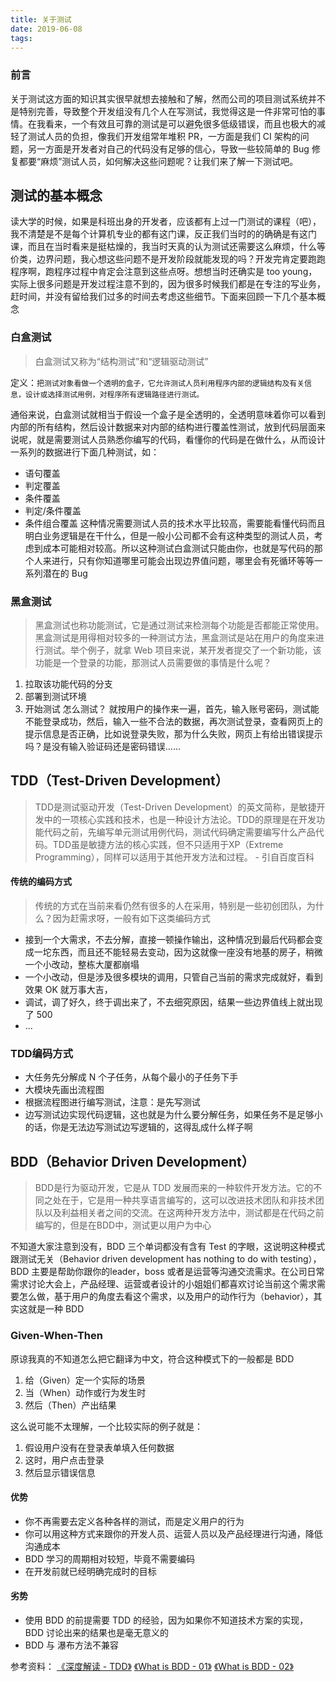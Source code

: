 ```yaml
---
title: 关于测试
date: 2019-06-08
tags:
---
```


### 前言
关于测试这方面的知识其实很早就想去接触和了解，然而公司的项目测试系统并不是特别完善，导致整个开发组没有几个人在写测试，我觉得这是一件非常可怕的事情。在我看来，一个有效且可靠的测试是可以避免很多低级错误，而且也极大的减轻了测试人员的负担，像我们开发组常年堆积 PR，一方面是我们 CI 架构的问题，另一方面是开发者对自己的代码没有足够的信心，导致一些较简单的 Bug 修复都要“麻烦”测试人员，如何解决这些问题呢？让我们来了解一下测试吧。

## 测试的基本概念
读大学的时候，如果是科班出身的开发者，应该都有上过一门测试的课程（吧），我不清楚是不是每个计算机专业的都有这门课，反正我们当时的的确确是有这门课，而且在当时看来是挺枯燥的，我当时天真的认为测试还需要这么麻烦，什么等价类，边界问题，我心想这些问题不是开发阶段就能发现的吗？开发完肯定要跑跑程序啊，跑程序过程中肯定会注意到这些点呀。想想当时还确实是 too young，实际上很多问题是开发过程注意不到的，因为很多时候我们都是在专注的写业务，赶时间，并没有留给我们过多的时间去考虑这些细节。下面来回顾一下几个基本概念

### 白盒测试
> 白盒测试又称为“结构测试”和“逻辑驱动测试”

定义：`把测试对象看做一个透明的盒子，它允许测试人员利用程序内部的逻辑结构及有关信息，设计或选择测试用例，对程序所有逻辑路径进行测试。`

通俗来说，白盒测试就相当于假设一个盒子是全透明的，全透明意味着你可以看到内部的所有结构，然后设计数据来对内部的结构进行覆盖性测试，放到代码层面来说呢，就是需要测试人员熟悉你编写的代码，看懂你的代码是在做什么，从而设计一系列的数据进行下面几种测试，如： 

- 语句覆盖
- 判定覆盖
- 条件覆盖
- 判定/条件覆盖
- 条件组合覆盖
这种情况需要测试人员的技术水平比较高，需要能看懂代码而且明白业务逻辑是在干什么，但是一般小公司都不会有这种类型的测试人员，考虑到成本可能相对较高。所以这种测试白盒测试只能由你，也就是写代码的那个人来进行，只有你知道哪里可能会出现边界值问题，哪里会有死循环等等一系列潜在的 Bug

### 黑盒测试
> 黑盒测试也称功能测试，它是通过测试来检测每个功能是否都能正常使用。
黑盒测试是用得相对较多的一种测试方法，黑盒测试是站在用户的角度来进行测试。举个例子，就拿 Web 项目来说，某开发者提交了一个新功能，该功能是一个登录的功能，那测试人员需要做的事情是什么呢？
1. 拉取该功能代码的分支
2. 部署到测试环境
3. 开始测试
怎么测试？ 就按用户的操作来一遍，首先，输入账号密码，测试能不能登录成功，然后，输入一些不合法的数据，再次测试登录，查看网页上的提示信息是否正确，比如说登录失败，那为什么失败，网页上有给出错误提示吗？是没有输入验证码还是密码错误......

## TDD（Test-Driven Development）
> TDD是测试驱动开发（Test-Driven Development）的英文简称，是敏捷开发中的一项核心实践和技术，也是一种设计方法论。TDD的原理是在开发功能代码之前，先编写单元测试用例代码，测试代码确定需要编写什么产品代码。TDD虽是敏捷方法的核心实践，但不只适用于XP（Extreme Programming），同样可以适用于其他开发方法和过程。 - 引自百度百科
#### 传统的编码方式
> 传统的方式在当前来看仍然有很多的人在采用，特别是一些初创团队，为什么？因为赶需求呀，一般有如下这类编码方式
- 接到一个大需求，不去分解，直接一顿操作输出，这种情况到最后代码都会变成一坨东西，而且还不能轻易去变动，因为这就像一座没有地基的房子，稍微一个小改动，整栋大厦都崩塌
- 一个小改动，但是涉及很多模块的调用，只管自己当前的需求完成就好，看到效果 OK 就万事大吉，
- 调试，调了好久，终于调出来了，不去细究原因，结果一些边界值线上就出现了 500
- ...

### TDD编码方式
- 大任务先分解成 N 个子任务，从每个最小的子任务下手
- 大模块先画出流程图
- 根据流程图进行编写测试，注意：是先写测试
- 边写测试边实现代码逻辑，这也就是为什么要分解任务，如果任务不是足够小的话，你是无法边写测试边写逻辑的，这得乱成什么样子啊

## BDD（Behavior Driven Development）
> BDD是行为驱动开发，它是从 TDD 发展而来的一种软件开发方法。它的不同之处在于，它是用一种共享语言编写的，这可以改进技术团队和非技术团队以及利益相关者之间的交流。在这两种开发方法中，测试都是在代码之前编写的，但是在BDD中，测试更以用户为中心

不知道大家注意到没有，BDD 三个单词都没有含有 Test 的字眼，这说明这种模式跟测试无关（Behavior driven development has nothing to do with testing），BDD 主要是帮助你跟你的leader，boss 或者是运营等沟通交流需求。在公司日常需求讨论大会上，产品经理、运营或者设计的小姐姐们都喜欢讨论当前这个需求需要怎么做，基于用户的角度去看这个需求，以及用户的动作行为（behavior），其实这就是一种 BDD

### Given-When-Then
原谅我真的不知道怎么把它翻译为中文，符合这种模式下的一般都是 BDD 
1. 给（Given）定一个实际的场景
2. 当（When）动作或行为发生时
3. 然后（Then）产出结果

这么说可能不太理解，一个比较实际的例子就是：

1. 假设用户没有在登录表单填入任何数据
2. 这时，用户点击登录
3. 然后显示错误信息

#### 优势
- 你不再需要去定义各种各样的测试，而是定义用户的行为
- 你可以用这种方式来跟你的开发人员、运营人员以及产品经理进行沟通，降低沟通成本
- BDD 学习的周期相对较短，毕竟不需要编码
- 在开发前就已经明确完成时的目标

#### 劣势
- 使用 BDD 的前提需要 TDD 的经验，因为如果你不知道技术方案的实现，BDD 讨论出来的结果也是毫无意义的
- BDD 与 瀑布方法不兼容



参考资料：
[《深度解读 - TDD》](https://www.jianshu.com/p/62f16cd4fef3)
[《What is BDD - 01》](https://blog.testlodge.com/what-is-bdd/)
[《What is BDD - 02》](https://codeburst.io/what-is-bdd-anyway-87b6ebaf619e)